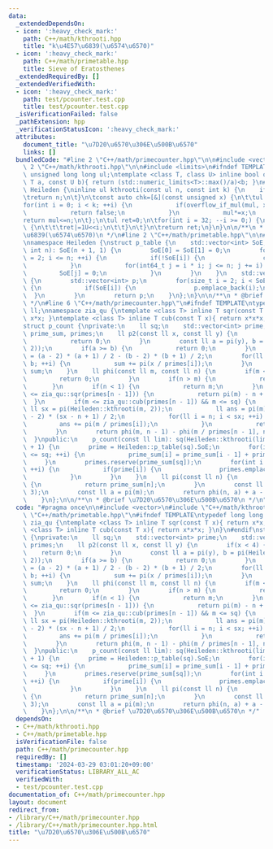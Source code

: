 ```yaml
---
data:
  _extendedDependsOn:
  - icon: ':heavy_check_mark:'
    path: C++/math/kthrooti.hpp
    title: "k\u4E57\u6839(\u6574\u6570)"
  - icon: ':heavy_check_mark:'
    path: C++/math/primetable.hpp
    title: Sieve of Eratosthenes
  _extendedRequiredBy: []
  _extendedVerifiedWith:
  - icon: ':heavy_check_mark:'
    path: test/pcounter.test.cpp
    title: test/pcounter.test.cpp
  _isVerificationFailed: false
  _pathExtension: hpp
  _verificationStatusIcon: ':heavy_check_mark:'
  attributes:
    document_title: "\u7D20\u6570\u306E\u500B\u6570"
    links: []
  bundledCode: "#line 2 \"C++/math/primecounter.hpp\"\n\n#include <vector>\n#line\
    \ 2 \"C++/math/kthrooti.hpp\"\n\n#include <limits>\n#ifndef TEMPLATE\ntypedef\
    \ unsigned long long ul;\ntemplate <class T, class U> inline bool overflow_if_mul(const\
    \ T a, const U b){ return (std::numeric_limits<T>::max()/a)<b; }\n#endif\nnamespace\
    \ Heileden {\ninline ul kthrooti(const ul n, const int k) {\n    if(k==1) {\n\t\
    \treturn n;\n\t}\n\tconst auto chk=[&](const unsigned x) {\n\t\tul mul=1;\n\t\t\
    for(int i = 0; i < k; ++i) {\n            if(overflow_if_mul(mul, x)) {\n    \
    \            return false;\n            }\n            mul*=x;\n        }\n\t\t\
    return mul<=n;\n\t};\n\tul ret=0;\n\tfor(int i = 32; --i >= 0;) {\n\t\tif(chk(ret|(1U<<i)))\
    \ {\n\t\t\tret|=1U<<i;\n\t\t}\n\t}\n\treturn ret;\n}\n}\n\n/**\n * @brief k\u4E57\
    \u6839(\u6574\u6570)\n */\n#line 2 \"C++/math/primetable.hpp\"\n\n#line 4 \"C++/math/primetable.hpp\"\
    \nnamespace Heileden {\nstruct p_table {\n    std::vector<int> SoE;\n    p_table(const\
    \ int n): SoE(n + 1, 1) {\n        SoE[0] = SoE[1] = 0;\n        for(int64_t i\
    \ = 2; i <= n; ++i) {\n            if(!SoE[i]) {\n                continue;\n\
    \            }\n            for(int64_t j = i * i; j <= n; j += i) {\n       \
    \         SoE[j] = 0;\n            }\n        }\n    }\n    std::vector<int> get()\
    \ {\n        std::vector<int> p;\n        for(size_t i = 2; i < SoE.size(); ++i)\
    \ {\n            if(SoE[i]) {\n                p.emplace_back(i);\n          \
    \  }\n        }\n        return p;\n    }\n};\n}\n\n/**\n * @brief Sieve of Eratosthenes\n\
    \ */\n#line 6 \"C++/math/primecounter.hpp\"\n#ifndef TEMPLATE\ntypedef long long\
    \ ll;\nnamespace zia_qu {\ntemplate <class T> inline T sqr(const T x){ return\
    \ x*x; }\ntemplate <class T> inline T cub(const T x){ return x*x*x; }\n}\n#endif\n\
    struct p_count {\nprivate:\n    ll sq;\n    std::vector<int> prime;\n    std::vector<ll>\
    \ prime_sum, primes;\n    ll p2(const ll x, const ll y) {\n        if(x < 4) {\n\
    \            return 0;\n        }\n        const ll a = pi(y), b = pi(Heileden::kthrooti(x,\
    \ 2));\n        if(a >= b) {\n            return 0;\n        }\n        ll sum\
    \ = (a - 2) * (a + 1) / 2 - (b - 2) * (b + 1) / 2;\n        for(ll i = a; i <\
    \ b; ++i) {\n            sum += pi(x / primes[i]);\n        }\n        return\
    \ sum;\n    }\n    ll phi(const ll m, const ll n) {\n        if(m < 1) {\n   \
    \         return 0;\n        }\n        if(n > m) {\n            return 1;\n \
    \       }\n        if(n < 1) {\n            return m;\n        }\n        if(m\
    \ <= zia_qu::sqr(primes[n - 1])) {\n            return pi(m) - n + 1;\n      \
    \  }\n        if(m <= zia_qu::cub(primes[n - 1]) && m <= sq) {\n            const\
    \ ll sx = pi(Heileden::kthrooti(m, 2));\n            ll ans = pi(m) - (sx + n\
    \ - 2) * (sx - n + 1) / 2;\n            for(ll i = n; i < sx; ++i) {\n       \
    \         ans += pi(m / primes[i]);\n            }\n            return ans;\n\
    \        }\n        return phi(m, n - 1) - phi(m / primes[n - 1], n - 1);\n  \
    \  }\npublic:\n    p_count(const ll lim): sq(Heileden::kthrooti(lim, 2)), prime_sum(sq\
    \ + 1) {\n        prime = Heileden::p_table(sq).SoE;\n        for(int i = 1; i\
    \ <= sq; ++i) {\n            prime_sum[i] = prime_sum[i - 1] + prime[i];\n   \
    \     }\n        primes.reserve(prime_sum[sq]);\n        for(int i = 1; i <= sq;\
    \ ++i) {\n            if(prime[i]) {\n                primes.emplace_back(i);\n\
    \            }\n        }\n    }\n    ll pi(const ll n) {\n        if(n <= sq)\
    \ {\n            return prime_sum[n];\n        }\n        const ll m = Heileden::kthrooti(n,\
    \ 3);\n        const ll a = pi(m);\n        return phi(n, a) + a - 1 - p2(n, m);\n\
    \    }\n};\n\n/**\n * @brief \u7D20\u6570\u306E\u500B\u6570\n */\n"
  code: "#pragma once\n\n#include <vector>\n#include \"C++/math/kthrooti.hpp\"\n#include\
    \ \"C++/math/primetable.hpp\"\n#ifndef TEMPLATE\ntypedef long long ll;\nnamespace\
    \ zia_qu {\ntemplate <class T> inline T sqr(const T x){ return x*x; }\ntemplate\
    \ <class T> inline T cub(const T x){ return x*x*x; }\n}\n#endif\nstruct p_count\
    \ {\nprivate:\n    ll sq;\n    std::vector<int> prime;\n    std::vector<ll> prime_sum,\
    \ primes;\n    ll p2(const ll x, const ll y) {\n        if(x < 4) {\n        \
    \    return 0;\n        }\n        const ll a = pi(y), b = pi(Heileden::kthrooti(x,\
    \ 2));\n        if(a >= b) {\n            return 0;\n        }\n        ll sum\
    \ = (a - 2) * (a + 1) / 2 - (b - 2) * (b + 1) / 2;\n        for(ll i = a; i <\
    \ b; ++i) {\n            sum += pi(x / primes[i]);\n        }\n        return\
    \ sum;\n    }\n    ll phi(const ll m, const ll n) {\n        if(m < 1) {\n   \
    \         return 0;\n        }\n        if(n > m) {\n            return 1;\n \
    \       }\n        if(n < 1) {\n            return m;\n        }\n        if(m\
    \ <= zia_qu::sqr(primes[n - 1])) {\n            return pi(m) - n + 1;\n      \
    \  }\n        if(m <= zia_qu::cub(primes[n - 1]) && m <= sq) {\n            const\
    \ ll sx = pi(Heileden::kthrooti(m, 2));\n            ll ans = pi(m) - (sx + n\
    \ - 2) * (sx - n + 1) / 2;\n            for(ll i = n; i < sx; ++i) {\n       \
    \         ans += pi(m / primes[i]);\n            }\n            return ans;\n\
    \        }\n        return phi(m, n - 1) - phi(m / primes[n - 1], n - 1);\n  \
    \  }\npublic:\n    p_count(const ll lim): sq(Heileden::kthrooti(lim, 2)), prime_sum(sq\
    \ + 1) {\n        prime = Heileden::p_table(sq).SoE;\n        for(int i = 1; i\
    \ <= sq; ++i) {\n            prime_sum[i] = prime_sum[i - 1] + prime[i];\n   \
    \     }\n        primes.reserve(prime_sum[sq]);\n        for(int i = 1; i <= sq;\
    \ ++i) {\n            if(prime[i]) {\n                primes.emplace_back(i);\n\
    \            }\n        }\n    }\n    ll pi(const ll n) {\n        if(n <= sq)\
    \ {\n            return prime_sum[n];\n        }\n        const ll m = Heileden::kthrooti(n,\
    \ 3);\n        const ll a = pi(m);\n        return phi(n, a) + a - 1 - p2(n, m);\n\
    \    }\n};\n\n/**\n * @brief \u7D20\u6570\u306E\u500B\u6570\n */"
  dependsOn:
  - C++/math/kthrooti.hpp
  - C++/math/primetable.hpp
  isVerificationFile: false
  path: C++/math/primecounter.hpp
  requiredBy: []
  timestamp: '2024-03-29 03:01:20+09:00'
  verificationStatus: LIBRARY_ALL_AC
  verifiedWith:
  - test/pcounter.test.cpp
documentation_of: C++/math/primecounter.hpp
layout: document
redirect_from:
- /library/C++/math/primecounter.hpp
- /library/C++/math/primecounter.hpp.html
title: "\u7D20\u6570\u306E\u500B\u6570"
---
```

